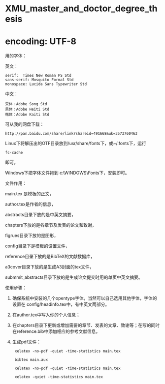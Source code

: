 XMU_master_and_doctor_degree_thesis
===================================

# encoding: UTF-8

用的字体：

英文：

    serif:  Times New Roman PS Std
    sans-serif: Mosquito Formal Std
    monospace: Lucida Sans Typewriter Std
        
中文：

    宋体：Adobe Song Std
    黑体：Adobe Heiti Std
    楷体：Adobe Kaiti Std
        
可从我的网盘下载：

    http://pan.baidu.com/share/link?shareid=491668&uk=3573760463

Linux下将解压出的OTF目录放到/usr/share/fonts下，或~/.fonts下，运行
    
    fc-cache
    
即可。

Windows下把字体文件拖到 c:\WINDOWS\Fonts下，安装即可。

文件作用：

main.tex 是模板的正文，

author.tex是作者的信息，

abstracts目录下放的是中英文摘要，

chapters下放的是各章节及发表的论文和致谢，

figrues目录下放的是图形，

config目录下是模板的设置文件，

reference目录下放的是BibTeX的文献数据库，

a3cover目录下放的是生成A3封面的tex文件，

submmit_abstracts目录下放的是生成论文提交时用的单页中英文摘要。

使用步骤：

1. 确保系统中安装的几个opentype字体，当然可以自己选用其他字体，字体的设置在 config/headinfo.tex中，有中英文两部分。

2. 在author.tex中写入你的个人信息；

3.  在chapters目录下更新或增加需要的章节、发表的文章、致谢等；在写的同时在reference.bib中添加相应的参考文献信息。

4. 生成pdf文件：    

		xelatex -no-pdf -quiet -time-statistics main.tex
		
		bibtex main.aux
		
		xelatex -no-pdf -quiet -time-statistics main.tex
		
		xelatex -quiet -time-statistics main.tex
    
